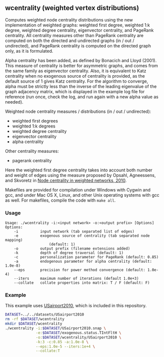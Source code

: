 wcentrality (weighted vertex distributions)
-------------------------------------------

Computes weighted node centrality distributions using the new implementation
of weighted graphs: weighted first degree, weighted 1:k degree, weighted degree
centrality, eigenvector centrality, and PageRank centrality. All centrality
measures other than PageRank centrality are computed on both the directed and
undirected graphs (in / out / undirected), and PageRank centrality is computed
on the directed graph only, as it is formulated.

Alpha centrality has been added, as defined by Bonacich and Lloyd (2001). This
measure of centrality is better for asymmetric graphs, and comes from the same
family as eigenvector centrality. Also, it is equivalent to Katz centrality
when no exogenous source of centrality is provided, as the default source of 1
gives Katz centrality. For the algorithm to converge, alpha must be strictly 
less than the inverse of the leading eigenvalue of the graph adjacency matrix,
which is displayed in the example log file for reference (run once, check the
log, and run again with a new alpha value as needed).

Weighted node centrality measures / distributions (in / out / undirected):

  - weighted first degrees
  - weighted 1:k degrees
  - weighted degree centrality
  - eigenvector centrality
  - alpha centrality

Other centrality measures:

  - pagerank centrality

Here the weighted first degree centrality takes into account both number and
weight of edges using the measure proposed by Opsahl, Agneessens, and Skvoretz
in [Node centrality in weighted networks, 2010](http://ac.els-cdn.com/S0378873310000183/1-s2.0-S0378873310000183-main.pdf?_tid=10ae60fc-7cb3-11e4-ab20-00000aab0f6c&acdnat=1417807104_e3b5a51625a02033cdc37883b5069258).

Makefiles are provided for compilation under Windows with Cygwin and gcc,
and under Mac OS X, Linux, and other Unix operating systems with gcc as
well. For makefiles, compile the code with `make all`.

### Usage ###

```
Usage: ./wcentrality -i:<input network> -o:<output prefix> [Options]
Options:
    -i          input network (tab separated list of edges)
    -e          exogenous source of centrality (tab separated node mapping)
                    (default: 1)
    -o          output prefix (filename extensions added)
    -k          depth of degree traversal (default: 1)
    -c          personalization parameter for PageRank (default: 0.85)
    -a          endogenous parameter for alpha centrality (default: 1.0e-8)
    --eps       precision for power method convergence (default: 1.0e-4)
    --iters     maximum number of iterations (default 1.0e+3)
    --collate   collate properties into matrix: T / F (default: F)
```

### Example ###

This example uses [USairport2010](/contrib/yins-enas/datasets/USairport2010),
which is included in this repository. 

```bash
DATASET=../../datasets/USairport2010
rm -rf $DATASET/wcentrality
mkdir $DATASET/wcentrality
./wcentrality -i:$DATASET/USairport2010.snap \
              -e:$DATASET/exogenous.status.TIntFltH \
              -o:$DATASET/wcentrality/USairport2010 \
              -k:3 -c:0.85 -a:1.0e-8 \
              --eps:1.0e-5 --iters:1e+4 \
              --collate:T
```